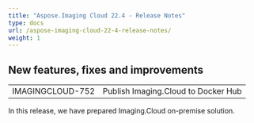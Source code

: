 ```yaml
---
title: "Aspose.Imaging Cloud 22.4 - Release Notes"
type: docs
url: /aspose-imaging-cloud-22-4-release-notes/
weight: 1
---
```


## **New features, fixes and improvements**
|     |     |
| --- | --- |
|IMAGINGCLOUD-752| Publish Imaging.Cloud to Docker Hub|

In this release, we have prepared Imaging.Cloud on-premise solution.
